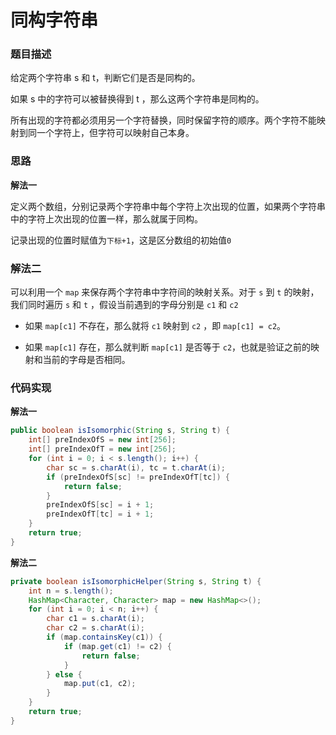 # 同构字符串

### 题目描述

给定两个字符串 s 和 t，判断它们是否是同构的。

如果 s 中的字符可以被替换得到 t ，那么这两个字符串是同构的。

所有出现的字符都必须用另一个字符替换，同时保留字符的顺序。两个字符不能映射到同一个字符上，但字符可以映射自己本身。

### 思路

**解法一**

定义两个数组，分别记录两个字符串中每个字符上次出现的位置，如果两个字符串中的字符上次出现的位置一样，那么就属于同构。

记录出现的位置时赋值为`下标+1`，这是区分数组的初始值`0`

### 解法二

可以利用一个 `map` 来保存两个字符串中字符间的映射关系。对于 `s` 到 `t` 的映射，我们同时遍历 `s` 和 `t` ，假设当前遇到的字母分别是 `c1` 和 `c2` 

* 如果 `map[c1]` 不存在，那么就将 `c1` 映射到 `c2` ，即 `map[c1] = c2`。

* 如果 `map[c1]` 存在，那么就判断 `map[c1]` 是否等于 `c2`，也就是验证之前的映射和当前的字母是否相同。

### 代码实现

**解法一**

```java
public boolean isIsomorphic(String s, String t) {
    int[] preIndexOfS = new int[256];
    int[] preIndexOfT = new int[256];
    for (int i = 0; i < s.length(); i++) {
        char sc = s.charAt(i), tc = t.charAt(i);
        if (preIndexOfS[sc] != preIndexOfT[tc]) {
            return false;
        }
        preIndexOfS[sc] = i + 1;
        preIndexOfT[tc] = i + 1;
    }
    return true;
}
```

**解法二**

```java
private boolean isIsomorphicHelper(String s, String t) {
    int n = s.length();
    HashMap<Character, Character> map = new HashMap<>();
    for (int i = 0; i < n; i++) {
        char c1 = s.charAt(i);
        char c2 = s.charAt(i);
        if (map.containsKey(c1)) {
            if (map.get(c1) != c2) {
                return false;
            }
        } else {
            map.put(c1, c2);
        }
    }
    return true;
}
```

